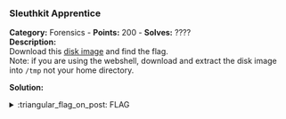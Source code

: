 ### Sleuthkit Apprentice
**Category:** Forensics - **Points:** 200 - **Solves:** ????  
**Description:**  
Download this [disk image](./disk.flag.img.gz/) and find the flag.  
Note: if you are using the webshell, download and extract the disk image into `/tmp` not your home directory.

**Solution:**  


<details>
  <summary>:triangular_flag_on_post: FLAG</summary>

  ```
  picoCTF{}
  ```
</details>
